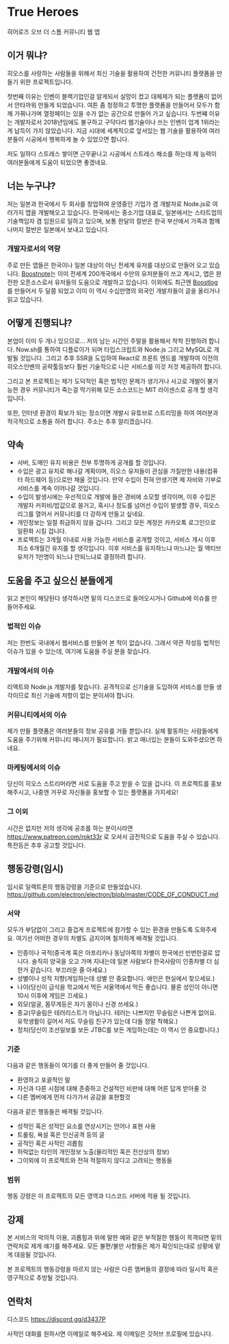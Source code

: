 # True Heroes

히어로즈 오브 더 스톰 커뮤니티 웹 앱

## 이거 뭐냐?

히오스를 사랑하는 사람들을 위해서 최신 기술을 활용하여 건전한 커뮤니티 플랫폼을 만들기 위한 프로젝트입니다.

첫번째 이유는 인벤이 블랙기업인걸 알게되서 실망이 컸고 대체제가 되는 플랫폼이 없어서 안타까워 만들게 되었습니다.
여튼 좀 청정하고 투명한 플랫폼을 만들어서 모두가 함께 가꿔나가며 열정페이는 있을 수가 없는 공간으로 만들어 가고 싶습니다.
두번쨰 이유는 개발자로서 2018년임에도 불구하고 구닥다리 웹기술이나 쓰는 인벤이 업계 1위라는게 납득이 가지 않았습니다.
지금 시대에 세계적으로 앞서있는 웹 기술을 활용하여 여러분들이 시공에서 행복하게 놀 수 있었으면 합니다.

저도 일하다 스트레스 쌓이면 근무끝나고 시공에서 스트레스 해소를 하는데 제 능력이 여러분들에게 도움이 되었으면 좋겠네요.

## 너는 누구냐?

저는 일본과 한국에서 두 회사를 창업하여 운영중인 기업가 겸 개발자로 Node.js로 여러가지 앱을 개발해오고 있습니다. 한국에서는 중소기업 대표로, 일본에서는 스타트업의 기술책임자 겸 임원으로 일하고 있으며, 보통 한달의 절반은 한국 부산에서 가족과 함께 나머지 절반은 일본에서 보내고 있습니다.

### 개발자로서의 역량

주로 만든 앱들은 한국이나 일본 대상이 아닌 전세계 유저를 대상으로 만들어 오고 있습니다. [Boostnote](https://github.com/BoostIO/Boostnote)는 이미 전세계 200개국에서 수만의 유저분들이 쓰고 계시고,
앱은 완전한 오픈소스로서 유저들의 도움으로 개발하고 있습니다. 이외에도 최근엔 [Boostlog](http://boostlog.io/)를 만들어서 두 달쯤 되었고 이미 이 역시 수십만명의 외국인 개발자들이 글을 올리거나 읽고 있습니다.

## 어떻게 진행되냐?

본업이 이미 두 개나 있으므로... 저의 남는 시간인 주말을 활용해서 착착 진행하려 합니다. Now.sh를 통하여 디플로이가 되며 타입스크립트와 Node.js 그리고 MySQL로 개발될 것입니다.
그리고 추후 SSR을 도입하여 React로 프론트 엔드를 개발하여 이전의 히오스인벤의 공략툴등보다 훨씬 기술적으로 나은 서비스를 이것 저것 제공하려 합니다.

그리고 본 프로젝트는 제가 도덕적인 혹은 법적인 문제가 생기거나 사고로 개발이 불가능한 경우 커뮤니티가 죽는걸 막기위해 모든 소스코드는 MIT 라이센스로 공개 할 생각입니다.

또한, 인터넷 환경이 확보가 되는 장소이면 개발시 유튜브로 스트리밍을 하여 여러분과 적극적으로 소통을 하려 합니다. 주소는 추후 알리겠습니다.

## 약속

- 서버, 도메인 유지 비용은 전부 투명하게 공개를 할 것입니다.
- 수입은 광고 유치로 해나갈 계획이며, 히오스 유저들이 관심을 가질만한 내용(컴퓨터 하드웨어 등)으로만 채울 것입니다. 만약 수입이 전혀 안생기면 제 자비와 기부로 서비스를 계속 이어나갈 것입니다.
- 수입이 발생시에는 우선적으로 개발에 들은 경비에 소모할 생각이며, 이후 수입은 개발자 커피비/밥값으로 쓸거고,
혹시나 정도를 넘어선 수입이 발생할 경우, 히오스 리그를 열어서 커뮤니티를 더 강하게 만들고 싶네요.
- 개인정보는 일절 취급하지 않을 겁니다. 그리고 모든 계정은 카카오톡 로그인으로 일환화 시킬 겁니다.
- 프로젝트는 3개월 이내로 사용 가능한 서비스를 공개할 것이고, 서비스 개시 이후 최소 6개월간 유지를 할 생각입니다. 이후 서비스를 유지하느냐 마느냐는 월 액티브 유저가 1만명이 되느냐 안되느냐로 결정하려 합니다.

## 도움을 주고 싶으신 분들에게

읽고 본인이 해당된다 생각하시면 밑의 디스코드로 들어오시거나 Github에 이슈를 만들어주세요.

### 법적인 이슈 

저는 한번도 국내에서 웹서비스를 만들어 본 적이 없습니다. 그래서 약관 작성등 법적인 이슈가 있을 수 있는데, 여기에 도움을 주실 분을 찾습니다.

### 개발에서의 이슈

리액트와 Node.js 개발자를 찾습니다. 공격적으로 신기술을 도입하여 서비스를 만들 생각이므로 최신 기술에 저항이 없는 분이셔야 합니다.

### 커뮤니티에서의 이슈

제가 만들 플랫폼은 여러분들의 정보 공유를 거들 뿐입니다. 실제 활동하는 사람들에게 도움을 주기위해 커뮤니티 매니저가 필요합니다. 밝고 매너있는 분들이 도와주셨으면 하네요.

### 마케팅에서의 이슈

당신이 히오스 스트리머라면 서로 도움을 주고 받을 수 있을 겁니다. 이 프로젝트를 홍보해주시고, 나중엔 거꾸로 자신들을 홍보할 수 있는 플랫폼을 가지세요!

### 그 이외

시간은 없지만 저의 생각에 공조를 하는 분이시라면 https://www.patreon.com/rokt33r 로 오셔서 금전적으로 도움을 주실 수 있습니다. 특전등은 추후 공고할 것입니다.

## 행동강령(임시)

임시로 일렉트론의 행동강령을 기준으로 만들었습니다.
https://github.com/electron/electron/blob/master/CODE_OF_CONDUCT.md

### 서약

모두가 부담없이 그리고 즐겁게 프로젝트에 참가할 수 있는 환경을 만들도록 도와주세요. 여기선 어떠한 경우의 차별도 금지이며 철저하게 배격될 것입니다. 

- 인종이나 국적(중국계 혹은 아프리카나 동남아쪽의 차별이 한국에선 빈번한걸로 압니다. 솔직히 양국을 오고 가며 지내는데 일본 사람보다 한국사람이 인종차별 더 심한거 같습니다. 부끄러운 줄 아세요.)
- 성별이나 성적 지향(게임하는데 성별 안 중요합니다. 애인은 현실에서 찾으세요.)
- 나이(당신이 급식을 학교에서 먹든 서울역에서 먹든 좋습니다. 물론 성인이 아니면 10시 이후에 게임은 끄세요.)
- 외모(얼굴, 몸무게등은 자기 몸이나 신경 쓰세요.)
- 종교(무슬림은 테러리스트가 아닙니다. 테러는 나쁘지만 무슬림은 나쁜게 없어요. 유학생활이 길어서 저도 무슬림 친구가 있는데 다들 정말 착해요.)
- 정치(당신이 조선일보를 보든 JTBC를 보든 게임하는데는 이 역시 안 중요합니다.)

### 기준

다음과 같은 행동들이 여기를 더 좋게 만들어 줄 것입니다.

- 환영하고 포괄적인 말
- 자신과 다른 시점에 대해 존중하고 건설적인 비판에 대해 어른 답게 받아줄 것 
- 다른 멤버에게 먼저 다가가서 공감을 표현할것

다음과 같은 행동들은 배격될 것입니다.

- 성적인 혹은 성적인 요소를 연상시키는 언어나 표현 사용
- 트롤링, 욕설 혹은 인신공격 등의 글 
- 공적인 혹은 사적인 괴롭힘
- 허락없는 타인의 개인정보 노출(물리적인 혹은 전산상의 정보)
- 그이외에 이 프로젝트와 전혀 적절하지 않다고 고려되는 행동들

### 범위

행동 강령은 이 프로젝트의 모든 영역과 디스코드 서버에 적용 될 것입니다.

## 강제

본 서비스의 악의적 이용, 괴롭힘과 위에 말한 예와 같은 부적절한 행동이 목격되면 밑의 연락처로 제게 얘기를 해주세요. 모든 불편/불만 사항들은 제가 확인되는대로 상황에 맡게 대응될 것입니다.

본 프로젝트의 행동강령을 따르지 않는 사람은 다른 멤버들의 결정에 따라 일시적 혹은 영구적으로 추방될 것입니다.

## 연락처

디스코드 https://discord.gg/d3437P

사적인 대화를 원하시면 이메일로 해주세요. 제 이메일은 깃허브 프로필에 있습니다.
